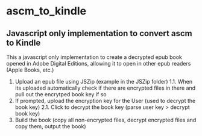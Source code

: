 # ascm_to_kindle

## Javascript only implementation to convert ascm to Kindle

This a javascript only implementation to create a decrypted epub book opened in Adobe Digital Editions, allowing it to open in other epub readers (Apple Books, etc.)

1. Upload an epub file using JSZip (example in the JSZip folder)
1.1. When its uploaded automatically check if there are encrypted files in there and pull out the encrytped book key if so
2. If prompted, upload the encryption key for the User (used to decrypt the book key)
2.1. Click to decrypt the book key (parse user key > decrypt book key)
3. Build the book (copy all non-encrypted files, decrypt encrypted files and copy them, output the book)
